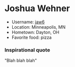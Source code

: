 # Joshua Wehner

* Username: [jaw6](https://github.com/jaw6)
* Location: Minneapolis, MN
* Hometown: Dayton, OH
* Favorite food: pizza

### Inspirational quote

"Blah blah blah"
